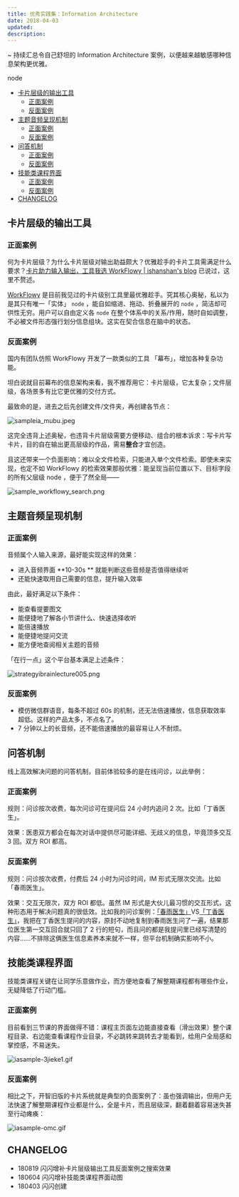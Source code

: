 ```yaml
---
title: 优秀实践集：Information Architecture
date: 2018-04-03
updated: 
description: 
---
```


~ 持续汇总令自己舒坦的 Information Architecture 案例，以便越来越敏感哪种信息架构更优雅。

<!-- START doctoc generated TOC please keep comment here to allow auto update -->node
<!-- DON'T EDIT THIS SECTION, INSTEAD RE-RUN doctoc TO UPDATE -->


- [卡片层级的输出工具](#%E5%8D%A1%E7%89%87%E5%B1%82%E7%BA%A7%E7%9A%84%E8%BE%93%E5%87%BA%E5%B7%A5%E5%85%B7)
  - [正面案例](#%E6%AD%A3%E9%9D%A2%E6%A1%88%E4%BE%8B)
  - [反面案例](#%E5%8F%8D%E9%9D%A2%E6%A1%88%E4%BE%8B)
- [主题音频呈现机制](#%E4%B8%BB%E9%A2%98%E9%9F%B3%E9%A2%91%E5%91%88%E7%8E%B0%E6%9C%BA%E5%88%B6)
  - [正面案例](#%E6%AD%A3%E9%9D%A2%E6%A1%88%E4%BE%8B-1)
  - [反面案例](#%E5%8F%8D%E9%9D%A2%E6%A1%88%E4%BE%8B-1)
- [问答机制](#%E9%97%AE%E7%AD%94%E6%9C%BA%E5%88%B6)
  - [正面案例](#%E6%AD%A3%E9%9D%A2%E6%A1%88%E4%BE%8B-2)
  - [反面案例](#%E5%8F%8D%E9%9D%A2%E6%A1%88%E4%BE%8B-2)
- [技能类课程界面](#%E6%8A%80%E8%83%BD%E7%B1%BB%E8%AF%BE%E7%A8%8B%E7%95%8C%E9%9D%A2)
  - [正面案例](#%E6%AD%A3%E9%9D%A2%E6%A1%88%E4%BE%8B-3)
  - [反面案例](#%E5%8F%8D%E9%9D%A2%E6%A1%88%E4%BE%8B-3)
- [CHANGELOG](#changelog)

<!-- END doctoc generated TOC please keep comment here to allow auto update -->


## 卡片层级的输出工具

### 正面案例

何为卡片层级？为什么卡片层级对输出助益颇大？优雅趁手的卡片工具需满足什么要求？[卡片助力输入输出，工具我选 WorkFlowy | ishanshan's blog](/selfedu/HbOutputWorkFlowy) 已说过，这里不赘述。

[WorkFlowy](https://workflowy.com/demo/embed/) 是目前我见过的卡片级别工具里最优雅趁手。究其核心奥秘，私以为是其只有唯一「实体」 `node` ，能自如缩进、拖动、折叠展开的 `node` ，简洁却可供性无穷。用户可以自由定义各 `node` 在整个体系中的关系/作用，随时自如调整，不必被文件形态强行划分信息组块。这实在契合信息在脑中的状态。

### 反面案例

国内有团队仿照 WorkFlowy 开发了一款类似的工具 「幕布」，增加各种复杂功能。

坦白说就目前幕布的信息架构来看，我不推荐用它：卡片层级，它太复杂；文件层级，各场景多有比它更优雅的交付方式。

最致命的是，进去之后先创建文件/文件夹，再创建各节点：

![sampleia_mubu.jpeg](https://cdn.sunnyhuang.net/share/sampleia_mubu.jpeg?x-oss-process=image/resize,w_400)

这完全违背上述奥秘，也违背卡片层级需要方便移动、组合的根本诉求：写卡片写卡片，目的自在输出更高层级的作品，需易**整合**才宜创造。

且这还带来一个负面影响：难以全文件检索，只能进入单个文件检索。即使未来实现，也定不如 WorkFlowy 的检索效果那般优雅：能呈现当前位置以下、目标字段的所有父层级 node ，便于了然全局——


![sample_workflowy_search.png](http://openmindclub.zoomquiet.top/ishanshan/sample_workflowy_search.png)


## 主题音频呈现机制

### 正面案例

音频属个人输入来源，最好能实现这样的效果：

- 进入音频界面 **10-30s ** 就能判断这些音频是否值得继续听
- 还能快速取用自己需要的信息，提升输入效率

由此，最好满足以下条件：

- 能查看提要图文
- 能便捷地了解各小节讲什么、快速选择收听
- 能倍速播放
- 能便捷地提问交流
- 能方便地查阅相关主题的音频

「在行一点」这个平台基本满足上述条件：

	
![strategyibrainlecture005.png](http://pics.ibrainbaby.cn/share/strategyibrainlecture005.png?imageslim)

### 反面案例

- 模仿微信群语音，每条不超过 60s 的机制，还无法倍速播放，信息获取效率超低。这样的产品太多，不点名了。
- 7 分钟以上的长音频，还不能倍速播放的最容易让人不耐烦。

## 问答机制

线上高效解决问题的问答机制，目前体验较多的是在线问诊，以此举例：




### 正面案例

规则：问诊按次收费，每次问诊可在提问后 24 小时内追问 2 次。比如「丁香医生」。

效果：医患双方都会在每次对话中提供尽可能详细、无歧义的信息，毕竟顶多交互 3 回。双方 ROI 都高。

### 反面案例 

规则：问诊按次收费，付费后 24 小时为问诊时间，IM 形式无限次交流。比如「春雨医生」。

效果：交互无限次，双方 ROI 都低。虽然 IM 形式是大伙儿最习惯的交互形式，这种形态用于解决问题真的很低效。比如我的问诊案例：[「春雨医生」](https://cdn.sunnyhuang.net/share/sampleia_qa_dr.chunyu.jpeg?imageslim)VS[「丁香医生」](https://cdn.sunnyhuang.net/share/sampleia_qa_dr.dingxiang.jpeg?imageslim)，我把在丁香医生提问的内容，原封不动地复制到春雨医生问了一遍，结果那位医生第一交互回合就只回了 2 行的短句，而且问的都是我提问里已经写清楚的内容……不排除这俩医生信息素养本来就不一样，但平台机制确实影响不小。



## 技能类课程界面

技能类课程关键在让同学乐意做作业，而方便地查看了解整期课程都有哪些作业，无疑降低了行动门槛。

### 正面案例

目前看到三节课的界面做得不错：课程主页面左边能直接查看（滑出效果）整个课程目录、右边能查看课程作业目录，不必跳转来跳转去才能看到，给用户全局感和掌控感，不易迷失。

![iasample-3jieke1.gif](https://cdn.sunnyhuang.net/share/iasample-3jieke1.gif)

### 反面案例

相比之下，开智旧版的卡片系统就是典型的负面案例了：虽也强调输出，但用户无法快速了解整期课程作业都是什么，全是卡片，而且层级深，翻着翻着容易迷失甚至行动瘫痪：


![iasample-omc.gif](https://cdn.sunnyhuang.net/share/iasample-omc.gif)

## CHANGELOG  

- 180819 闪闪增补卡片层级输出工具反面案例之搜索效果
- 180604 闪闪增补技能类课程界面动图
- 180403 闪闪创建


